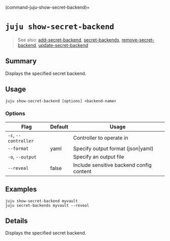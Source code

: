 (command-juju-show-secret-backend)=
# `juju show-secret-backend`
> See also: [add-secret-backend](#add-secret-backend), [secret-backends](#secret-backends), [remove-secret-backend](#remove-secret-backend), [update-secret-backend](#update-secret-backend)

## Summary
Displays the specified secret backend.

## Usage
```juju show-secret-backend [options] <backend-name>```

### Options
| Flag | Default | Usage |
| --- | --- | --- |
| `-c`, `--controller` |  | Controller to operate in |
| `--format` | yaml | Specify output format (json&#x7c;yaml) |
| `-o`, `--output` |  | Specify an output file |
| `--reveal` | false | Include sensitive backend config content |

## Examples

    juju show-secret-backend myvault
    juju secret-backends myvault --reveal


## Details

Displays the specified secret backend.